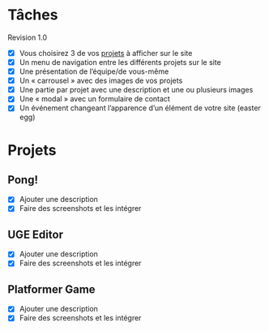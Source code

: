 # Tâches

Revision 1.0

- [x] Vous choisirez 3 de vos [projets](#projets) à afficher sur le site
- [x] Un menu de navigation entre les différents projets sur le site
- [x] Une présentation de l’équipe/de vous-même
- [x] Un « carrousel » avec des images de vos projets
- [x] Une partie par projet avec une description et une ou plusieurs images
- [x] Une « modal » avec un formulaire de contact
- [x] Un événement changeant l’apparence d’un élément de votre site (easter egg)

# Projets

## Pong!

- [x] Ajouter une description
- [x] Faire des screenshots et les intégrer

## UGE Editor

- [x] Ajouter une description
- [x] Faire des screenshots et les intégrer

## Platformer Game

- [x] Ajouter une description
- [x] Faire des screenshots et les intégrer
